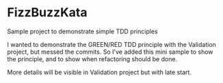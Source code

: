 # FizzBuzzKata
Sample project to demonstrate simple TDD principles

I wanted to demonstrate the GREEN/RED TDD principle with the Validation project, but messed the commits. So I've added this mini sample to show the principle, and to show when refactoring should be done.

More details will be visible in Validation project but with late start.
